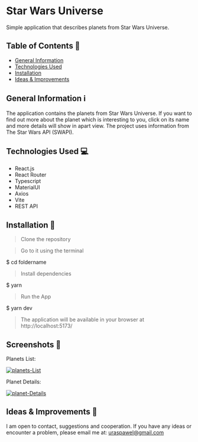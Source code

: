 # Star Wars Universe

Simple application that describes planets from Star Wars Universe.

## Table of Contents 📖

- [General Information](#general-information)
- [Technologies Used](#technologies-used)
- [Installation](#installation)
- [Ideas & Improvements](#ideas-improvements)

## General Information <a name="general-information"/> ℹ️

The application contains the planets from Star Wars Universe. If you want to find out more about the planet which is interesting to you, click on its name and more details will show in apart view. The project uses information from The Star Wars API (SWAPI).

## Technologies Used <a name="technologies-used"/> 💻

- React.js
- React Router
- Typescript
- MaterialUI
- Axios
- Vite
- REST API

## Installation <a name="installation"/> 💾

> Clone the repository

> Go to it using the terminal

$ cd foldername

> Install dependencies

$ yarn

> Run the App

$ yarn dev

> The application will be available in your browser at http://localhost:5173/

## Screenshots <a name="screenshots"/> 📸

Planets List:

<a href="https://ibb.co/t4tdPZz"><img src="https://i.ibb.co/VtZKpHx/planets-List.png" alt="planets-List" border="0"></a>

Planet Details:

<a href="https://ibb.co/NFLmQqR"><img src="https://i.ibb.co/VLvQrG6/planet-Details.png" alt="planet-Details" border="0"></a>

## Ideas & Improvements <a name="ideas-improvements"/> 🚀

I am open to contact, suggestions and cooperation. If you have any ideas or encounter a problem, please email me at: uraspawel@gmail.com
